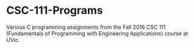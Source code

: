 # CSC-111-Programs
Various C programming assignments from the Fall 2016 CSC 111 (Fundamentals of Programming with Engineering Applications) course at UVic.
